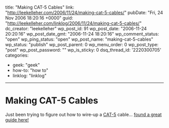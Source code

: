 title: "Making CAT-5 Cables"
link: "http://leekelleher.com/2006/11/24/making-cat-5-cables/"
pubDate: "Fri, 24 Nov 2006 18:20:16 +0000"
guid: "http://leekelleher.com/linklog/2006/11/24/making-cat-5-cables/"
dc_creator: "leekelleher"
wp_post_id: 91
wp_post_date: "2006-11-24 20:20:16"
wp_post_date_gmt: "2006-11-24 18:20:16"
wp_comment_status: "open"
wp_ping_status: "open"
wp_post_name: "making-cat-5-cables"
wp_status: "publish"
wp_post_parent: 0
wp_menu_order: 0
wp_post_type: "post"
wp_post_password: ""
wp_is_sticky: 0
dsq_thread_id: '2220300705'
categories:
  - geek: "geek"
  - how-to: "how to"
  - linklog: "linklog"

---

# Making CAT-5 Cables

Just been trying to figure out how to wire-up a <a href="http://en.wikipedia.org/wiki/Category_5_cable">CAT-5</a> cable... <a href="http://www.lanparty.com/articles/cable/cable.shtml">found a great guide here!</a>